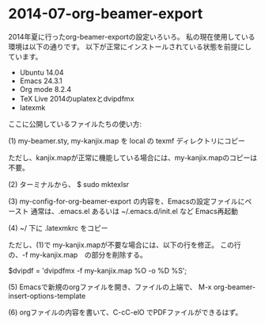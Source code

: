 2014-07-org-beamer-export
=========================

2014年夏に行ったorg-beamer-exportの設定いろいろ。
私の現在使用している環境は以下の通りです。
以下が正常にインストールされている状態を前提にしています。

- Ubuntu 14.04
- Emacs 24.3.1 
- Org mode 8.2.4
- TeX Live 2014のuplatexとdvipdfmx
- latexmk


ここに公開しているファイルたちの使い方:

(1) my-beamer.sty,  my-kanjix.map を local の texmf ディレクトリにコピー

ただし、kanjix.mapが正常に機能している場合には、my-kanjix.mapのコピーは不要。

(2) ターミナルから、
    $ sudo mktexlsr

(3) my-config-for-org-beamer-export の内容を、Emacsの設定ファイルにペースト
    通常は、.emacs.el あるいは ~/.emacs.d/init.el など
    Emacs再起動
    
(4) ~/ 下に .latexmkrc をコピー

ただし、(1)で my-kanjix.mapが不要な場合には、以下の行を修正。
この行の、-f my-kanjix.map　の部分を削除する。

$dvipdf  = 'dvipdfmx -f my-kanjix.map %O -o %D %S';

(5) Emacsで新規のorgファイルを開き、ファイルの上端で、
M-x org-beamer-insert-options-template

(6) orgファイルの内容を書いて、C-cC-elO でPDFファイルができるはず。
